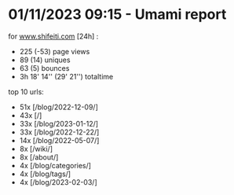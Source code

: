 # 01/11/2023 09:15 - Umami report
for www.shifeiti.com [24h] :

 - 225 (-53) page views
 - 89 (14) uniques
 - 63 (5) bounces
 - 3h 18' 14'' (29' 21'') totaltime


top 10 urls:
 - 51x [/blog/2022-12-09/]
 - 43x [/]
 - 33x [/blog/2023-01-12/]
 - 33x [/blog/2022-12-22/]
 - 14x [/blog/2022-05-07/]
 - 8x [/wiki/]
 - 8x [/about/]
 - 4x [/blog/categories/]
 - 4x [/blog/tags/]
 - 4x [/blog/2023-02-03/]


